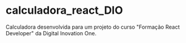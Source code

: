 # calculadora_react_DIO
Calculadora desenvolvida para um projeto do curso "Formação React Developer" da Digital Inovation One.
